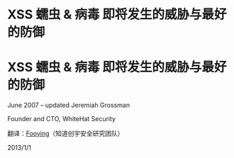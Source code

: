 # XSS 蠕虫 & 病毒 即将发生的威胁与最好的防御

# XSS 蠕虫 & 病毒 即将发生的威胁与最好的防御

June 2007 – updated Jeremiah Grossman

Founder and CTO, WhiteHat Security

翻译：[Fooying](http://hi.baidu.com/fooying)（知道创宇安全研究团队）

2013/1/1